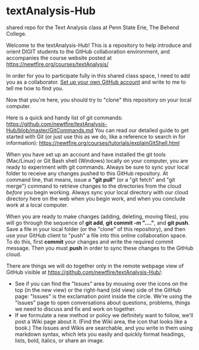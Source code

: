 # textAnalysis-Hub
shared repo for the Text Analysis class at Penn State Erie, The Behend College.

Welcome to the textAnalysis-Hub! This is a repository to help introduce and orient DIGIT students to the GitHub collaboration environment, and accompanies the course website posted at <https://newtfire.org/courses/textAnalysis/>

In order for you to participate fully in this shared class space, I need to add you as a collaborator. [Set up your own GitHub account](https://github.com) and write to me to tell me how to find you.

Now that you're here, you should try to "clone" this repository on your local computer.

Here is a quick and handy list of git commands: <https://github.com/newtfire/textAnalysis-Hub/blob/master/GitCommands.md>
You can read our detailed guide to get started with Git (or just use this as we do, like a reference to search in for information): <https://newtfire.org/courses/tutorials/explainGitShell.html>

When you have set up an account and have installed the git tools (Mac/Linux) or Git Bash shell (Windows) locally on your computer, you are ready to experiment with git commands. Always be sure to sync your local folder to receive any changes pushed to this GitHub repository. At command line, that means, issue a **"git pull"** (or a "git fetch" and "git merge") command to retrieve changes to the directories from the cloud *before* you begin working. Always sync your local directory with our cloud directory here on the web when you begin work, and when you conclude work at a local computer.

When you are ready to make changes (adding, deleting, moving files), you will go through the sequence of **git add**, **git commit -m "...."**, and **git push**.  Save a file in your local folder (or the "clone" of this repository), and then use your GitHub client to "push" a file into this online collaboration space. To do this, first **commit** your changes and write the required commit message. Then you must **push** in order to sync these changes to the GitHub cloud.

There are things we will do together only in the remote webpage view of GitHub visible at <https://github.com/newtfire/textAnalysis-Hub/>:
*  See if you can find the "Issues" area by mousing over the icons on the top (in the new view) or the right-hand (old view) side of the GitHub page: "Issues" is the exclamation point inside the circle. We're using the "Issues" page to open conversations about questions, problems, things we need to discuss and fix and work on together. 
* If we formulate a new method or policy we definitely want to follow, we'll post a Wiki page about it. (Find the Wiki area, the icon that looks like a book.) The Issues and Wikis are searchable, and you write in them using markdown syntax, which lets you easily and quickly format headings, lists, bold, italics, or share an image.

